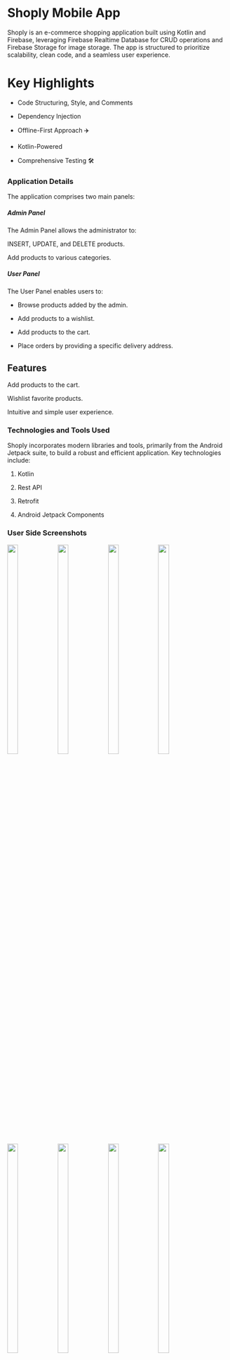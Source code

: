 # Shoply Mobile App
Shoply is an e-commerce shopping application built using Kotlin and Firebase, leveraging Firebase Realtime Database for CRUD operations and Firebase Storage for image storage. The app is structured to prioritize scalability, clean code, and a seamless user experience.

# Key Highlights

- Code Structuring, Style, and Comments

- Dependency Injection

- Offline-First Approach ✈️

- Kotlin-Powered

- Comprehensive Testing 🛠

### Application Details
The application comprises two main panels:

##### Admin Panel
The Admin Panel allows the administrator to:

INSERT, UPDATE, and DELETE products.

Add products to various categories.

##### User Panel
The User Panel enables users to:

- Browse products added by the admin.

- Add products to a wishlist.

- Add products to the cart.

- Place orders by providing a specific delivery address.

## Features

Add products to the cart.

Wishlist favorite products.

Intuitive and simple user experience.

### Technologies and Tools Used

Shoply incorporates modern libraries and tools, primarily from the Android Jetpack suite, to build a robust and efficient application. Key technologies include:

1. Kotlin

2. Rest API

3. Retrofit

4. Android Jetpack Components

### User Side Screenshots

<p float="center">
  
<img src="https://user-images.githubusercontent.com/101611806/191412103-202a85a5-1afc-4b09-abfc-db93ba24f50e.png" width=22% height=35%>

<img src="https://user-images.githubusercontent.com/101611806/191411935-8bba003f-42a1-4866-86f5-b17170aae305.png" width=22% height=35%>
  
<img src="https://user-images.githubusercontent.com/101611806/191412182-90835b51-54ab-4dac-b424-59c16dec87c1.png" width=22% height=35%>
   
 <img src="https://user-images.githubusercontent.com/101611806/191413122-0fd7e81c-66a5-4ecf-ba7a-ddfb2b1519fd.png" width=22% height=35%>

<img src="https://user-images.githubusercontent.com/101611806/191412223-af9c1128-5ff7-48d3-9afc-99dea5eb5248.png" width=22% height=35%>

<img src="https://user-images.githubusercontent.com/101611806/191412391-2ea9bead-d800-44bd-9a6c-d989ca5e3f76.png" width=22% height=35%>
  
<img src="https://user-images.githubusercontent.com/101611806/191412459-4ebf068d-9e76-4d81-a090-1f721ae255c2.png" width=22% height=35%>
  
<img src="https://user-images.githubusercontent.com/101611806/191412510-e2283f4e-a2a6-4b3a-9517-b4a0dda96551.png" width=22% height=35%>
  
<img src="https://user-images.githubusercontent.com/101611806/191412755-7eb683dd-4908-4d19-a295-76c9a6e57321.png" width=22% height=35%>
 
<img src="https://user-images.githubusercontent.com/101611806/191412817-975a567d-e558-4a9d-b536-460d6ecd8d85.png" width=22% height=35%>
   
 <img src="https://user-images.githubusercontent.com/101611806/191412876-820e2f69-033a-473f-8a2a-8db4e7a2082a.png" width=22% height=35%>

</p>


## Skills

- Programming Languages: C, C++, Core Java, Kotlin

- Mobile Development: Android

## Developer

- [@Durgesh005](https://github.com/Durgesh005)

C Language, C++ , Core JAVA, Kotlin, Android 


## Support

For support, email durgeshmishra6099@gmail.com
